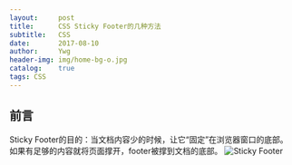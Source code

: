 ```yaml
---
layout:     post
title:      CSS Sticky Footer的几种方法
subtitle:   CSS
date:       2017-08-10
author:     Ywg
header-img: img/home-bg-o.jpg
catalog:    true
tags: CSS
---
```


## 前言
Sticky Footer的目的：当文档内容少的时候，让它“固定”在浏览器窗口的底部。如果有足够的内容就将页面撑开，footer被撑到文档的底部。
![Sticky Footer](http://s0.qhimg.com/static/2420cb2a1c837ca9.svg)
## 
